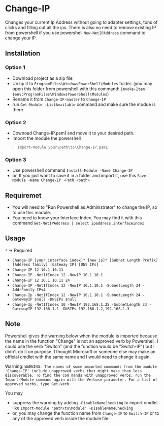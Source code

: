 # Change-IP

Changes your current Ip Address without going to adapter settings, tons of clicks and filling out all the ips.
There is also no need to remove existing IP from powershell if you use powershell `New-NetIPAddress` command to change your IP.


## Installation

### Option 1
- Download project as a zip file
- Unzip it to `ProgramFiles\WindowsPowerShell\Modules` folder. (you may open this folder from powershell with this command:  `Invoke-Item $env:ProgramFiles\WindowsPowerShell\Modules`)
- Rename it from `Change-IP-master` to `Change-IP`
- run `Get-Module -ListAvailable` command and make sure the modue is there.

### Option 2
* Downoad Change-IP.psm1 and move it to your desired path.
* Import the module the powershell
> `Import-Module your\path\to\Change-IP.psm1`

### Option 3
 * Use powershell command `Install-Module -Name Change-IP`
 * or, If you just want to save it in a folder and import it, use this `Save-Module -Name Change-IP -Path <path>`

## Requiremet
* You will need to "Run Powershell as Administrator" to change the IP, so to use this module.
* You need to know your Interface Index. You may find it with this command
`Get-NetIPAddress | select ipaddress,interfaceindex`

## Usage
`*` -> Required

* `Change-IP [your interface index]* [new ip]* [Subnet Length Prefix] [Address family] [Gateway IP] [DNS IPs]`
* `Change-IP 12 10.1.10.11`
* `Change-IP -NetIfIndex 12 -NewIP 10.1.10.1`
* `Change-IP 12 10.1.10.11 24`
* `Change-IP -NetIfIndex 12 -NewIP 10.1.10.1 -SubnetLength 24 -AddrFamily IPv4`
* `Change-Ip -NetIfIndex 12 -NewIP 10.1.10.1 -SubnetLength 24 -GatewayIP $null -DNSIPs $null`
* `Change-Ip -NetIfIndex 10 -NewIP 192.168.1.25 -SubnetLength 23 -GatewayIP 192.168.1.1 -DNSIPs 192.168.1.2,192.168.1.3`

## Note
Powershell gives the warning below when the module is imported because the name in the function "Change" is not an approved verb by Powershell. I could use  the verb "Switch" (and the function would be "Switch-IP") but I didn't do it on purpose. I thought Microsoft or someone else may make an official cmdlet with the same name and I would need to change it again.

Warning: 
`WARNING: The names of some imported commands from the module 'Change-IP' include unapproved verbs that might make them less discoverable. To find the com
mands with unapproved verbs, run the Import-Module command again with the Verbose parameter. For a list of approved verbs, type Get-Verb.`

You may 
* suppress the warning by adding `-DisableNameChecking` to import cmdlet like `Import-Module "path\to\Module" -DisableNameChecking`
* or, you may change the function name from `Change-IP` to `Switch-IP` or to any of the approved verb inside the module file. 